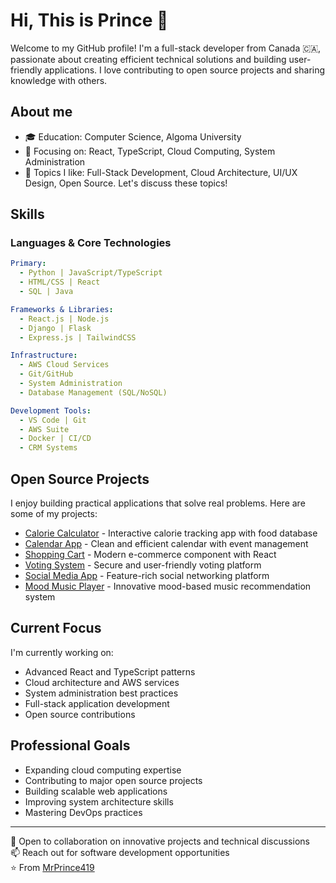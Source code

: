 # Hi, This is Prince 👋

Welcome to my GitHub profile! I'm a full-stack developer from Canada 🇨🇦, passionate about creating efficient technical solutions and building user-friendly applications. I love contributing to open source projects and sharing knowledge with others.

## About me
- 🎓 Education: Computer Science, Algoma University
- 🌱 Focusing on: React, TypeScript, Cloud Computing, System Administration
- 💬 Topics I like: Full-Stack Development, Cloud Architecture, UI/UX Design, Open Source. Let's discuss these topics!

## Skills

### Languages & Core Technologies
```yaml
Primary:
  - Python | JavaScript/TypeScript
  - HTML/CSS | React
  - SQL | Java

Frameworks & Libraries:
  - React.js | Node.js
  - Django | Flask
  - Express.js | TailwindCSS

Infrastructure:
  - AWS Cloud Services
  - Git/GitHub
  - System Administration
  - Database Management (SQL/NoSQL)

Development Tools:
  - VS Code | Git
  - AWS Suite
  - Docker | CI/CD
  - CRM Systems
```

## Open Source Projects
I enjoy building practical applications that solve real problems. Here are some of my projects:

- [Calorie Calculator](https://github.com/MrPrince419/calorie-calculator-app) - Interactive calorie tracking app with food database
- [Calendar App](https://github.com/MrPrince419/calender-app) - Clean and efficient calendar with event management
- [Shopping Cart](https://github.com/MrPrince419/shopping-cart-app) - Modern e-commerce component with React
- [Voting System](https://github.com/MrPrince419/voting-app) - Secure and user-friendly voting platform
- [Social Media App](https://github.com/MrPrince419/social-media-app) - Feature-rich social networking platform
- [Mood Music Player](https://github.com/MrPrince419/mood-based-music-player) - Innovative mood-based music recommendation system

## Current Focus
I'm currently working on:
- Advanced React and TypeScript patterns
- Cloud architecture and AWS services
- System administration best practices
- Full-stack application development
- Open source contributions

## Professional Goals
- Expanding cloud computing expertise
- Contributing to major open source projects
- Building scalable web applications
- Improving system architecture skills
- Mastering DevOps practices

---
💼 Open to collaboration on innovative projects and technical discussions  
📫 Reach out for software development opportunities  
⭐️ From [MrPrince419](https://github.com/MrPrince419)
